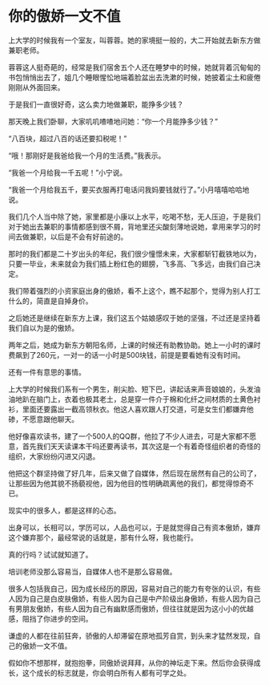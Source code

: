 # 你的傲娇一文不值

上大学的时候我有一个室友，叫蓉蓉。她的家境挺一般的，大二开始就去新东方做兼职老师。 

蓉蓉这人挺奇葩的，经常是我们宿舍五个人还在睡梦中的时候，她就背着沉甸甸的书包悄悄出去了，姐几个睡眼惺忪地端着脸盆出去洗漱的时候，她披着尘土和疲倦刚刚从外面回来。 

于是我们一直很好奇，这么卖力地做兼职，能挣多少钱？ 

那天晚上我们卧聊，大家叽叽喳喳地问她：“你一个月能挣多少钱？” 

“八百块，超过八百的话还要扣税呢！” 

“哦！那刚好是我爸给我一个月的生活费。”我表示。 

“我爸一个月给我一千五呢！”小宁说。 

“我爸一个月给我五千，要买衣服再打电话问我妈要钱就行了。”小月嘻嘻哈哈地说。 

我们几个人当中除了她，家里都是小康以上水平，吃喝不愁，无人压迫，于是我们对于她出去兼职的事情都感到很不屑，背地里还尖酸刻薄地说她，拿用来学习的时间去做兼职，以后是不会有好前途的。 

那时的我们都是二十岁出头的年纪，我们很少憧憬未来，大家都斩钉截铁地以为，只要一毕业，未来就会为我们插上粉红色的翅膀，飞多高、飞多远，由我们自己决定。 

我们带着强烈的小资家庭出身的傲娇，看不上这个，瞧不起那个，觉得为别人打工什么的，简直是自掉身价。 

之后她还是继续在新东方上课，我们这五个姑娘感叹于她的坚强，不过还是坚持着我们自以为是的傲娇。 

两年之后，她成为新东方朝阳名师，上课的时候还有助教协助。她上一小时的课时费飙到了260元，一对一的话一小时是500块钱，前提是要看她有没有时间。 

还有一件有意思的事情。 

上大学的时候我们系有一个男生，削尖脸、短下巴，讲起话来声音娘娘的，头发油油地趴在脑门上，衣着也极其老土，总是穿一件介于棉和化纤之间材质的土黄色衬衫，里面还要露出一截高领秋衣。他这人喜欢跟人打交道，可是女生们都嫌弃他碜，不愿意跟他聊天。 

他好像喜欢读书，建了一个500人的QQ群，他拉了不少人进去，可是大家都不愿意，首先我们天天读课本干吗还要再读书，其次这是一个有着奇怪组织者的奇怪的组织，大家纷纷闪进又闪退。 

他把这个群坚持做了好几年，后来又做了自媒体，然后现在居然有自己的公司了，让那些因为他其貌不扬藐视他，因为他目的性明确疏离他的我们，都觉得惊奇不已。 

现实中的很多人，都是这样的心态。 

出身可以，长相可以，学历可以，人品也可以，于是就觉得自己有资本傲娇，嫌弃这个嫌弃那个，最经常说的话就是，那有什么呀，我也能行。 

真的行吗？试试就知道了。 

培训老师没那么容易当，自媒体人也不是那么容易做。 

很多人包括我自己，因为成长经历的原因，容易对自己的能力有夸张的认识，有些人因为自己是白皮肤傲娇，有些人因为自己是中产阶级出身傲娇，有些人因为自己有男朋友傲娇，有些人因为自己有幽默感而傲娇，但往往就是因为这小小的优越感，阻挡了你进步的空间。 

谦虚的人都在往前狂奔，骄傲的人却滞留在原地孤芳自赏，到头来才猛然发现，自己的傲娇一文不值。 

假如你不想那样，就抱抱拳，同傲娇说拜拜，从你的神坛走下来。然后你会获得成长，这个成长的标志就是，你会明白所有人都有可学之处。